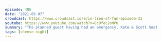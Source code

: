```yaml
---
episode: 406
date: "2021-05-07"
crowdcast: https://www.crowdcast.io/e/in-lieu-of-fun-episode-31
youtube: https://www.youtube.com/watch?v=GcOfec2oNP0
summary: "The planned guest having had an emergency, Kate & Scott host Cheese Night \U0001F9C0"
tags: [cheese-night]
---
```

